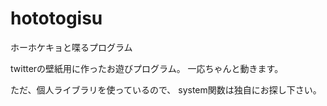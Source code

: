 # hototogisu
ホーホケキョと喋るプログラム

twitterの壁紙用に作ったお遊びプログラム。
一応ちゃんと動きます。

ただ、個人ライブラリを使っているので、
system関数は独自にお探し下さい。
